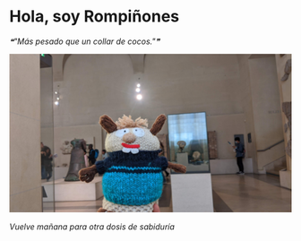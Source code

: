 # Hola, soy Rompiñones

<!--STARTS_HERE_QUOTE_README-->
<i>❝"Más pesado que un collar de cocos."❞</i>
<!--ENDS_HERE_QUOTE_README-->

<!--START_SECTION:update_image-->
![alt text](https://raw.githubusercontent.com/focaalvarez/rompinones/main/.github/images/IMG_20220430_120411.jpg?raw=true)
<!--END_SECTION:update_image-->

*Vuelve mañana para otra dosis de sabiduría*
